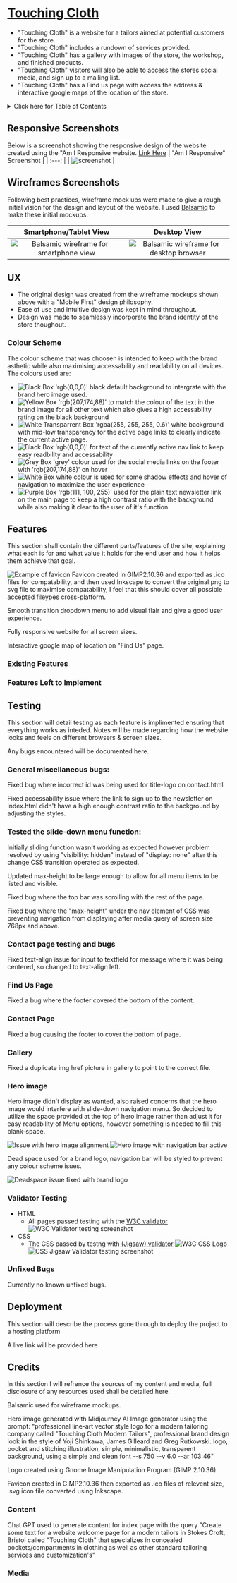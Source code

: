 # [Touching Cloth](https://hedgemonkey.github.io/project1 "Click to view the deployed site")

- "Touching Cloth" is a website for a tailors aimed at potential customers for the store.
- "Touching Cloth" includes a rundown of services provided.
- "Touching Cloth" has a gallery with images of the store, the workshop, and finished products.
- "Touching Cloth" visitors will also be able to access the stores social media, and sign up to a mailing list.
- "Touching Cloth" has a Find us page with access the address & interactive google maps of the location of the store.

<details>
<summary>Click here for Table of Contents</summary>

[Responsive Screenshots](#responsive-screenshots)

[Wireframes Screenshots](#wireframes-screenshots)

[UX](#ux)

[Features](#features)

[Testing](#testing)

[Deployment](#deployment)

[Credits](#credits)

</details>

## Responsive Screenshots

Below is a screenshot showing the responsive design of the website created using the "Am I Responsive website. [Link Here](https://ui.dev/amiresponsive?url=https://hedgemonkey.github.io/project1)
| "Am I Responsive" Screenshot |
| :---: |
| ![screenshot](readme/images/am-i-responsive.jpg) |

## Wireframes Screenshots

Following best practices, wireframe mock ups were made to give a rough initial vision for the design and layout of the website.
I used [Balsamiq](https://balsamiq.com/wireframes) to make these initial mockups.

| Smartphone/Tablet View | Desktop View |
| :---: | :---: |
| ![Balsamic wireframe for smartphone view](readme/images/touching-cloth-smart-wf.png) | ![Balsamic wireframe for desktop browser](readme/images/touching-cloth-browser-wf.png) |

## UX

- The original design was created from the wireframe mockups shown above with a "Mobile First" design philosophy.
- Ease of use and intuitive design was kept in mind throughout.
- Design was made to seamlessly incorporate the brand identity of the store thoughout.

### Colour Scheme

The colour scheme that was choosen is intended to keep with the brand asthetic while also maximising accessability and readability on all devices.\
The colours used are:

- ![Black Box](readme/images/color-0-0-0.jpg) 'rgb(0,0,0)' black default background to intergrate with the brand hero image used.
- ![Yellow Box](readme/images/color-207-174-88.jpg) 'rgb(207,174,88)' to match the colour of the text in the brand image for all other text which also gives a high accessability rating on the black background
- ![White Transparrent Box](readme/images/color-255-255-255-06.jpg) 'rgba(255, 255, 255, 0.6)' white background with mid-low transparency for the active page links to clearly indicate the current active page.
- ![Black Box](readme/images/color-0-0-0.jpg) 'rgb(0,0,0)' for text of the currently active nav link to keep easy readbility and accessability
- ![Grey Box](readme/images/color-grey.jpg) 'grey' colour used for the social media links on the footer with 'rgb(207,174,88)' on hover
- ![White Box](readme/images/color-white.jpg) white colour is used for some shadow effects and hover of navigation to maximize the user experience
- ![Purple Box](readme/images/color-111-100-255.jpg) 'rgb(111, 100, 255)' used for the plain text newsletter link on the main page to keep a high contrast ratio with the background while also making it clear to the user of it's function

## Features 

This section shall contain the different parts/features of the site, explaining what each is for and what value it holds for the end user and how it helps them achieve that goal.

![Example of favicon](assets/images/favicon/touching-cloth-icon-144.ico) Favicon created in GIMP2.10.36 and exported as .ico files for compatability, and then used Inkscape to convert the original png to svg file to maximise compatability, I feel that this should cover all possible accepted fileypes cross-platform.

Smooth transition dropdown menu to add visual flair and give a good user experience.

Fully responsive website for all screen sizes.

Interactive google map of location on "Find Us" page.

### Existing Features

### Features Left to Implement

## Testing 

This section will detail testing as each feature is implimented ensuring that everything works as inteded. Notes will be made regarding how the website looks and feels on different browsers & screen sizes.

Any bugs encountered will be documented here.

### General miscellaneous bugs:

Fixed bug where incorrect id was being used for title-logo on contact.html

Fixed accessability issue where the link to sign up to the newsletter on index.html didn't have a high enough contrast ratio to the background by adjusting the styles.

### Tested the slide-down menu function:

Initially sliding function wasn't working as expected however problem resolved by using "visibility: hidden" instead of "display: none" after this change CSS transition operated as expected. 

Updated max-height to be large enough to allow for all menu items to be listed and visible.

Fixed bug where the top bar was scrolling with the rest of the page.

Fixed bug where the "max-height" under the nav element of CSS was preventing navigation from displaying after media query of screen size 768px and above.

### Contact page testing and bugs

Fixed text-align issue for input to textfield for message where it was being centered, so changed to text-align left.

### Find Us Page

Fixed a bug where the footer covered the bottom of the content.

### Contact Page

Fixed a bug causing the footer to cover the bottom of page.

### Gallery

Fixed a duplicate img href picture in gallery to point to the correct file.

### Hero image

Hero image didn't display as wanted, also raised concerns that the hero image would interfere with slide-down navigation menu. So decided to utilize the space provided at the top of hero image rather than adjust it for easy readability of Menu options, however something is needed to fill this blank-space.

![Issue with hero image alignment](readme/images/hero-issue.jpg) ![Hero image with navigation bar active](readme/images/hero-issue-menu.jpg)

Dead space used for a brand logo, navigation bar will be styled to prevent any colour scheme isues.

![Deadspace issue fixed with brand logo](readme/images/fix-with-logo.jpg)

### Validator Testing 

- HTML
  - All pages passed testing with the [W3C validator](https://validator.w3.org/)
![W3C Validator testing screenshot](readme/images/w3c-valid.jpg)
- CSS
  - The CSS passed by testng with [(Jigsaw) validator](https://jigsaw.w3.org/css-validator/) ![W3C CSS Logo](readme/images/vcss-blue.gif)
  ![CSS Jigsaw Validator testing screenshot](readme/images/css-valid.jpg)

### Unfixed Bugs

Currently no known unfixed bugs.

## Deployment

This section will describe the process gone through to deploy the project to a hosting platform

A live link will be provided here

## Credits 

In this section I will refrence the sources of my content and media, full disclosure of any resources used shall be detailed here.

Balsamic used for wireframe mockups.

Hero image generated with Midjourney AI Image generator using the prompt: "professional line-art vector style logo for a modern tailoring company called "Touching Cloth Modern Tailors", professional brand design look in the style of Yoji Shinkawa, James Gilleard and Greg Rutkowski. logo, pocket and stitching illustration, simple, minimalistic, transparent background, using a simple and clean font --s 750 --v 6.0 --ar 103:46"

Logo created using Gnome Image Manipulation Program (GIMP 2.10.36)

Favicon created in GIMP2.10.36 then exported as .ico files of relevent size, .svg icon file converted using Inkscape.

### Content 

Chat GPT used to generate content for index page with the query "Create some text for a website welcome page for a modern tailors in Stokes Croft, Bristol called "Touching Cloth" that specializes in concealed pockets/compartments in clothing as well as other standard tailoring services and customization's"

### Media